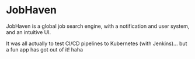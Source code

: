 ﻿# JobHaven
 JobHaven is a global job search engine, with a notification and user system, and an intuitive UI.

It was all actually to test CI/CD pipelines to Kubernetes (with Jenkins)... but a fun app has got out of it! haha
